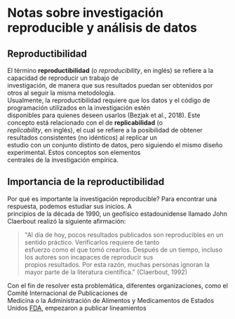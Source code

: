 # Notas sobre investigación reproducible y análisis de datos

## Reproductibilidad

El término **reproductibilidad** (o _reproducibility_, en inglés) se refiere a la capacidad de reproducir un trabajo de  
investigación, de manera que sus resultados puedan ser obtenidos por otros al seguir la misma metodología.  
Usualmente, la reproductibilidad requiere que los datos y el código de programación utilizados en la investigación estén  
disponibles para quienes deseen usarlos (Bezjak et al., 2018). Este concepto está relacionado con el de **replicabilidad** (o  
_replicability_, en inglés), el cual se refiere a la posibilidad de obtener resultados consistentes (no idénticos) al replicar un  
estudio con un conjunto distinto de datos, pero siguiendo el mismo diseño experimental. Estos conceptos son elementos  
centrales de la investigación empírica.

## Importancia de la reproductibilidad

Por qué es importante la investigación reproducible? Para encontrar una respuesta, podemos estudiar sus inicios. A  
principios de la década de 1990, un geofísico estadounidense llamado John Claerbout realizó la siguiente afirmación:  
> "Al día de hoy, pocos resultados publicados son reproducibles en un sentido práctico. Verificarlos requiere de tanto    
> esfuerzo como el que tomó crearlos. Después de un tiempo, incluso los autores son incapaces de reproducir sus  
> propios resultados. Por esta razón, muchas personas ignoran la mayor parte de la literatura científica." (Claerbout, 1992)

Con el fin de resolver esta problemática, diferentes organizaciones, como el Comité Internacional de Publicaciones de  
Medicina o la Administración de Alimentos y Medicamentos de Estados Unidos [FDA](https://www.fda.gov/files/styles/featured_content_background_image/public/2020-12-10-covid-hero-graphicv2.jpg?itok=mRkk88ty), empezaron a publicar lineamientos  

